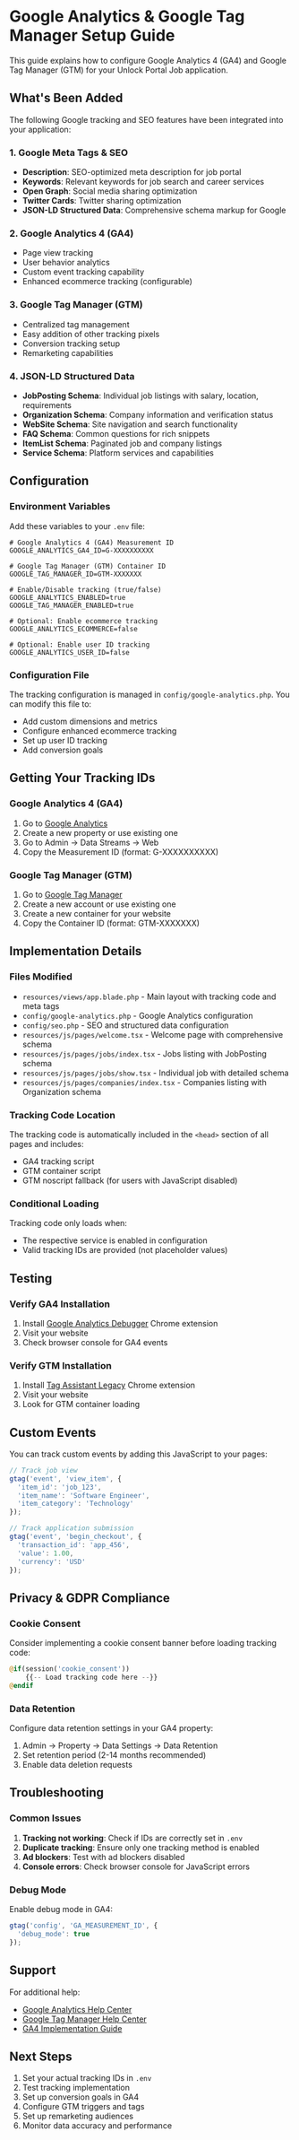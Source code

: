 # Google Analytics & Google Tag Manager Setup Guide

This guide explains how to configure Google Analytics 4 (GA4) and Google Tag Manager (GTM) for your Unlock Portal Job application.

## What's Been Added

The following Google tracking and SEO features have been integrated into your application:

### 1. Google Meta Tags & SEO
- **Description**: SEO-optimized meta description for job portal
- **Keywords**: Relevant keywords for job search and career services  
- **Open Graph**: Social media sharing optimization
- **Twitter Cards**: Twitter sharing optimization
- **JSON-LD Structured Data**: Comprehensive schema markup for Google

### 2. Google Analytics 4 (GA4)
- Page view tracking
- User behavior analytics
- Custom event tracking capability
- Enhanced ecommerce tracking (configurable)

### 3. Google Tag Manager (GTM)
- Centralized tag management
- Easy addition of other tracking pixels
- Conversion tracking setup
- Remarketing capabilities

### 4. JSON-LD Structured Data
- **JobPosting Schema**: Individual job listings with salary, location, requirements
- **Organization Schema**: Company information and verification status
- **WebSite Schema**: Site navigation and search functionality
- **FAQ Schema**: Common questions for rich snippets
- **ItemList Schema**: Paginated job and company listings
- **Service Schema**: Platform services and capabilities

## Configuration

### Environment Variables

Add these variables to your `.env` file:

```env
# Google Analytics 4 (GA4) Measurement ID
GOOGLE_ANALYTICS_GA4_ID=G-XXXXXXXXXX

# Google Tag Manager (GTM) Container ID
GOOGLE_TAG_MANAGER_ID=GTM-XXXXXXX

# Enable/Disable tracking (true/false)
GOOGLE_ANALYTICS_ENABLED=true
GOOGLE_TAG_MANAGER_ENABLED=true

# Optional: Enable ecommerce tracking
GOOGLE_ANALYTICS_ECOMMERCE=false

# Optional: Enable user ID tracking
GOOGLE_ANALYTICS_USER_ID=false
```

### Configuration File

The tracking configuration is managed in `config/google-analytics.php`. You can modify this file to:

- Add custom dimensions and metrics
- Configure enhanced ecommerce tracking
- Set up user ID tracking
- Add conversion goals

## Getting Your Tracking IDs

### Google Analytics 4 (GA4)

1. Go to [Google Analytics](https://analytics.google.com/)
2. Create a new property or use existing one
3. Go to Admin → Data Streams → Web
4. Copy the Measurement ID (format: G-XXXXXXXXXX)

### Google Tag Manager (GTM)

1. Go to [Google Tag Manager](https://tagmanager.google.com/)
2. Create a new account or use existing one
3. Create a new container for your website
4. Copy the Container ID (format: GTM-XXXXXXX)

## Implementation Details

### Files Modified

- `resources/views/app.blade.php` - Main layout with tracking code and meta tags
- `config/google-analytics.php` - Google Analytics configuration
- `config/seo.php` - SEO and structured data configuration
- `resources/js/pages/welcome.tsx` - Welcome page with comprehensive schema
- `resources/js/pages/jobs/index.tsx` - Jobs listing with JobPosting schema
- `resources/js/pages/jobs/show.tsx` - Individual job with detailed schema
- `resources/js/pages/companies/index.tsx` - Companies listing with Organization schema

### Tracking Code Location

The tracking code is automatically included in the `<head>` section of all pages and includes:

- GA4 tracking script
- GTM container script
- GTM noscript fallback (for users with JavaScript disabled)

### Conditional Loading

Tracking code only loads when:
- The respective service is enabled in configuration
- Valid tracking IDs are provided (not placeholder values)

## Testing

### Verify GA4 Installation

1. Install [Google Analytics Debugger](https://chrome.google.com/webstore/detail/google-analytics-debugger/jnkmfdileelhofjdfjfloelgkbjbojkl) Chrome extension
2. Visit your website
3. Check browser console for GA4 events

### Verify GTM Installation

1. Install [Tag Assistant Legacy](https://chrome.google.com/webstore/detail/tag-assistant-legacy-by-g/kejbdjndbnbjgmefkgdddjlbokphdefk) Chrome extension
2. Visit your website
3. Look for GTM container loading

## Custom Events

You can track custom events by adding this JavaScript to your pages:

```javascript
// Track job view
gtag('event', 'view_item', {
  'item_id': 'job_123',
  'item_name': 'Software Engineer',
  'item_category': 'Technology'
});

// Track application submission
gtag('event', 'begin_checkout', {
  'transaction_id': 'app_456',
  'value': 1.00,
  'currency': 'USD'
});
```

## Privacy & GDPR Compliance

### Cookie Consent

Consider implementing a cookie consent banner before loading tracking code:

```php
@if(session('cookie_consent'))
    {{-- Load tracking code here --}}
@endif
```

### Data Retention

Configure data retention settings in your GA4 property:
1. Admin → Property → Data Settings → Data Retention
2. Set retention period (2-14 months recommended)
3. Enable data deletion requests

## Troubleshooting

### Common Issues

1. **Tracking not working**: Check if IDs are correctly set in `.env`
2. **Duplicate tracking**: Ensure only one tracking method is enabled
3. **Ad blockers**: Test with ad blockers disabled
4. **Console errors**: Check browser console for JavaScript errors

### Debug Mode

Enable debug mode in GA4:
```javascript
gtag('config', 'GA_MEASUREMENT_ID', {
  'debug_mode': true
});
```

## Support

For additional help:
- [Google Analytics Help Center](https://support.google.com/analytics/)
- [Google Tag Manager Help Center](https://support.google.com/tagmanager/)
- [GA4 Implementation Guide](https://developers.google.com/analytics/devguides/collection/ga4)

## Next Steps

1. Set your actual tracking IDs in `.env`
2. Test tracking implementation
3. Set up conversion goals in GA4
4. Configure GTM triggers and tags
5. Set up remarketing audiences
6. Monitor data accuracy and performance

